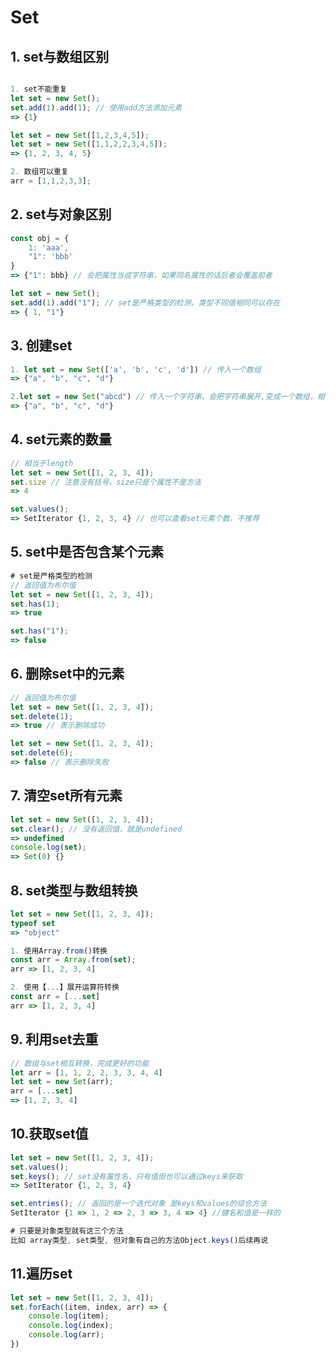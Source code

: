 # Set

## 1. set与数组区别

```js

1. set不能重复
let set = new Set();
set.add(1).add(1); // 使用add方法添加元素
=> {1}

let set = new Set([1,2,3,4,5]);
let set = new Set([1,1,2,2,3,4,5]);
=> {1, 2, 3, 4, 5}

2. 数组可以重复
arr = [1,1,2,3,3];
```



## 2. set与对象区别

```js
const obj = {
    1: 'aaa',
    "1": 'bbb'
}
=> {"1": bbb} // 会把属性当成字符串，如果同名属性的话后者会覆盖前者

let set = new Set();
set.add(1).add("1"); // set是严格类型的检测，类型不同值相同可以存在
=> { 1, "1"}
```



## 3. 创建set

```js
1. let set = new Set(['a', 'b', 'c', 'd']) // 传入一个数组
=> {"a", "b", "c", "d"}

2.let set = new Set("abcd") // 传入一个字符串，会把字符串展开,变成一个数组，相当于 new Set([..."abcd"])
=> {"a", "b", "c", "d"}
```



## 4.  set元素的数量

```js
// 相当于length
let set = new Set([1, 2, 3, 4]);
set.size // 注意没有括号，size只是个属性不是方法
=> 4

set.values();
=> SetIterator {1, 2, 3, 4} // 也可以查看set元素个数，不推荐
```



## 5. set中是否包含某个元素

```js
# set是严格类型的检测
// 返回值为布尔值
let set = new Set([1, 2, 3, 4]);
set.has(1);
=> true

set.has("1");
=> false
```



## 6. 删除set中的元素

```js
// 返回值为布尔值
let set = new Set([1, 2, 3, 4]);
set.delete(1);
=> true // 表示删除成功

let set = new Set([1, 2, 3, 4]);
set.delete(6);
=> false // 表示删除失败
```



## 7. 清空set所有元素

```js
let set = new Set([1, 2, 3, 4]);
set.clear(); // 没有返回值，就是undefined
=> undefined
console.log(set);
=> Set(0) {}
```



## 8. set类型与数组转换

```js
let set = new Set([1, 2, 3, 4]);
typeof set
=> "object"

1. 使用Array.from()转换
const arr = Array.from(set);
arr => [1, 2, 3, 4]

2. 使用【...】展开运算符转换
const arr = [...set]
arr => [1, 2, 3, 4]


```



## 9. 利用set去重

```js
// 数组与set相互转换，完成更好的功能
let arr = [1, 1, 2, 2, 3, 3, 4, 4]
let set = new Set(arr);
arr = [...set]
=> [1, 2, 3, 4]
```



## 10.获取set值

```js
let set = new Set([1, 2, 3, 4]);
set.values();
set.keys(); // set没有属性名，只有值但也可以通过keys来获取
=> SetIterator {1, 2, 3, 4}

set.entries(); // 返回的是一个迭代对象 是keys和values的综合方法
SetIterator {1 => 1, 2 => 2, 3 => 3, 4 => 4} //键名和值是一样的

# 只要是对象类型就有这三个方法
比如 array类型, set类型, 但对象有自己的方法Object.keys()后续再说
```



## 11.遍历set

```js
let set = new Set([1, 2, 3, 4]);
set.forEach((item, index, arr) => {
    console.log(item);
    console.log(index);
    console.log(arr);
})
```



